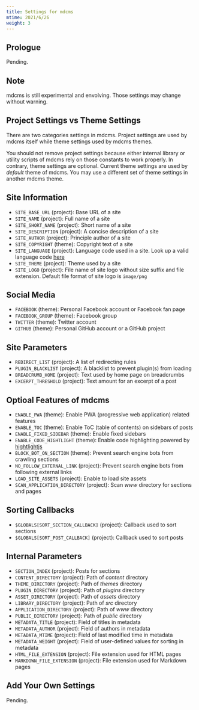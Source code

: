 ```yaml
---
title: Settings for mdcms
mtime: 2021/6/26
weight: 3
---
```


## Prologue

Pending.

## Note

mdcms is still experimental and envolving. Those settings may change without warning.

## Project Settings vs Theme Settings

There are two categories settings in mdcms. Project settings are used by mdcms itself while theme settings used by mdcms themes.

You should not remove project settings because either internal library or utility scripts of mdcms rely on those constants to work properly. In contrary, theme settings are optional. Current theme settings are used by *default* theme of mdcms. You may use a different set of theme settings in another mdcms theme.

## Site Information

* `SITE_BASE_URL` (project): Base URL of a site
* `SITE_NAME` (project): Full name of a site
* `SITE_SHORT_NAME` (project): Short name of a site
* `SITE_DESCRIPTION` (project): A concise description of a site
* `SITE_AUTHOR` (project): Principle author of a site
* `SITE_COPYRIGHT` (theme): Copyright text of a site
* `SITE_LANGUAGE` (project): Language code used in a site. Look up a valid language code [here](https://github.com/libyal/libfwnt/wiki/Language-Code-identifiers)
* `SITE_THEME` (project): Theme used by a site
* `SITE_LOGO` (project): File name of site logo without size suffix and file extension. Default file format of site logo is `image/png`

## Social Media

* `FACEBOOK` (theme): Personal Facebook account or Facebook fan page
* `FACEBOOK_GROUP` (theme): Facebook group
* `TWITTER` (theme): Twitter account
* `GITHUB` (theme): Personal GitHub account or a GitHub project

## Site Parameters

* `REDIRECT_LIST` (project): A list of redirecting rules
* `PLUGIN_BLACKLIST` (project): A blacklist to prevent plugin(s) from loading
* `BREADCRUMB_HOME` (project): Text used by home page on breadcrumbs
* `EXCERPT_THRESHOLD` (project): Text amount for an excerpt of a post

## Optioal Features of mdcms

* `ENABLE_PWA` (theme): Enable PWA (progressive web application) related features
* `ENABLE_TOC` (theme): Enable ToC (table of contents) on sidebars of posts
* `ENABLE_FIXED_SIDEBAR` (theme): Enable fixed sidebars
* `ENABLE_CODE_HIGHTLIGHT` (theme): Enable code highlighting powered by [hightlightjs](https://highlightjs.org/)
* `BLOCK_BOT_ON_SECTION` (theme): Prevent search engine bots from crawling sections
* `NO_FOLLOW_EXTERNAL_LINK` (project): Prevent search engine bots from following external links
* `LOAD_SITE_ASSETS` (project): Enable to load site assets
* `SCAN_APPLICATION_DIRECTORY` (project): Scan *www* directory for sections and pages

## Sorting Callbacks

* `$GLOBALS[SORT_SECTION_CALLBACK]` (project): Callback used to sort sections
* `$GLOBALS[SORT_POST_CALLBACK]` (project): Callback used to sort posts

## Internal Parameters

* `SECTION_INDEX` (project): Posts for sections
* `CONTENT_DIRECTORY` (project): Path of *content* directory
* `THEME_DIRECTORY` (project): Path of *themes* directory
* `PLUGIN_DIRECTORY` (project): Path of *plugins* directory
* `ASSET_DIRECTORY` (project): Path of *assets* directory
* `LIBRARY_DIRECTORY` (project): Path of *src* directory
* `APPLICATION_DIRECTORY` (project): Path of *www* directory
* `PUBLIC_DIRECTORY` (project): Path of *public* directory
* `METADATA_TITLE` (project): Field of titles in metadata
* `METADATA_AUTHOR` (project): Field of authors in metadata
* `METADATA_MTIME` (project): Field of last modified time in metadata
* `METADATA_WEIGHT` (project): Field of user-defined values for sorting in metadata
* `HTML_FILE_EXTENSION` (project): File extension used for HTML pages
* `MARKDOWN_FILE_EXTENSION` (project): File extension used for Markdown pages

## Add Your Own Settings

Pending.
